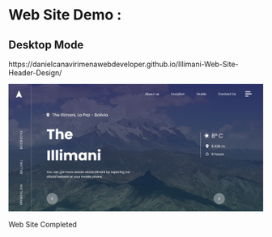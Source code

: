 <h1>Web Site Demo : </h1>
<h2>Desktop Mode</h2>
<p>https://danielcanavirimenawebdeveloper.github.io/Illimani-Web-Site-Header-Design/</p>

<img src="images/imagen.jpg">

<p>Web Site Completed</p>